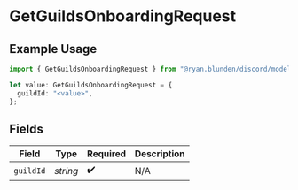 # GetGuildsOnboardingRequest

## Example Usage

```typescript
import { GetGuildsOnboardingRequest } from "@ryan.blunden/discord/models/operations";

let value: GetGuildsOnboardingRequest = {
  guildId: "<value>",
};
```

## Fields

| Field              | Type               | Required           | Description        |
| ------------------ | ------------------ | ------------------ | ------------------ |
| `guildId`          | *string*           | :heavy_check_mark: | N/A                |